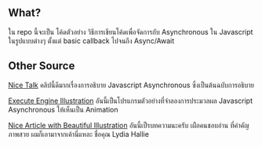 ## What?

ใน repo นี้จะเป็น โค้ดตัวอย่าง วิธีการเขียนโค้ดเพื่อจัดการกับ Asynchronous ใน Javascript ในรูปแบบต่างๆ ตั้งแต่ basic callback ไปจนถึง Async/Await

## Other Source

[Nice Talk](https://www.youtube.com/watch?v=8aGhZQkoFbQ) คลิปนี้ดีมากเรื่องการอธิบาย Javascript Asynchronous ซึ่งเป็นต้นฉบับการอธิบาย

[Execute Engine Illustration](http://latentflip.com/loupe/?code=JC5vbignYnV0dG9uJywgJ2NsaWNrJywgZnVuY3Rpb24gb25DbGljaygpIHsKICAgIHNldFRpbWVvdXQoZnVuY3Rpb24gdGltZXIoKSB7CiAgICAgICAgY29uc29sZS5sb2coJ1lvdSBjbGlja2VkIHRoZSBidXR0b24hJyk7ICAgIAogICAgfSwgMjAwMCk7Cn0pOwoKY29uc29sZS5sb2coIkhpISIpOwoKc2V0VGltZW91dChmdW5jdGlvbiB0aW1lb3V0KCkgewogICAgY29uc29sZS5sb2coIkNsaWNrIHRoZSBidXR0b24hIik7Cn0sIDUwMDApOwoKY29uc29sZS5sb2coIldlbGNvbWUgdG8gbG91cGUuIik7!!!PGJ1dHRvbj5DbGljayBtZSE8L2J1dHRvbj4%3D) อันนี้เป็นโปรแกรมตัวอย่างที่จำลองการประมวลผล Javascript Asynchronous ให้เห็นเป็น Animation

[Nice Article with Beautiful Illustration](https://dev.to/lydiahallie/javascript-visualized-event-loop-3dif) อันนี้เป็รบทความนะครับ เผ่ือคนชอบอ่าน ที่คำคัญภาพสวย ผมก็เอามาจากเค้านี่แหละ ชื่อคุณ Lydia Hallie